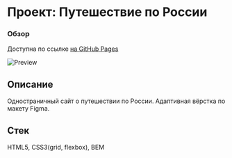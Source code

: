 # Проект: Путешествие по России

### Обзор

Доступна по ссылке [на GitHub Pages](https://stella-de-mario.github.io/russian-travel/index.html)


![Preview](../russian-travel/images/Preview.png)


## Описание

Одностраничный сайт о путешествии по России. Адаптивная вёрстка по макету Figma.


## Стек

HTML5, CSS3(grid, flexbox), BEM



